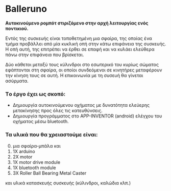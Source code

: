 # Balleruno
**Αυτοκινούμενο ρομπότ στιριζόμενο στην αρχή λειτουργίας ενός ποντικιού.**

Εντός της συσκευής είναι τοποθετημένη μια σφαίρα, της οποίας ένα τμήμα προβάλλει από μία κυκλική οπή στην κάτω επιφάνεια της συσκευής. Η οπή αυτή, της επιτρέπει να έρθει σε επαφή και να κυλάει ελεύθερα πάνω στην επιφάνεια που βρίσκεται.

Δύο κάθετοι μεταξύ τους κύλινδροι στο εσωτερικό του κυρίως σώματος εφάπτονται στη σφαίρα, οι οποίοι συνδεόμενοι σε κινητήρες μεταφέρουν την κίνηση τους σε αυτή.
Η επικοινωνία με τη συσευή θα γίνεται ασύρματα.

### Tο έργο έχει ως σκοπό:
- Δημιουργία αυτοκινούμενου οχήματος με δυνατότητα ελεύερης μετακίνησης προς όλες τις κατευθύνσεις.
- Δημιουργία προγράμματος στο ΑPP-INVENTOR (android) ελέγχου του οχήματος μέσω bluetooth.

### Τα υλικά που θα χρειαστούμε είναι:
0) μια σφαίρα-μπάλα και 
1) 1X arduino
2) 2X motor
3) 1X motor drive module
4) 1X bluetooth module
5) 3X Roller Ball Bearing Metal Caster

και υλικά κατασκευής συσκευής (κύλινδροι, καλώδια κλπ.)
